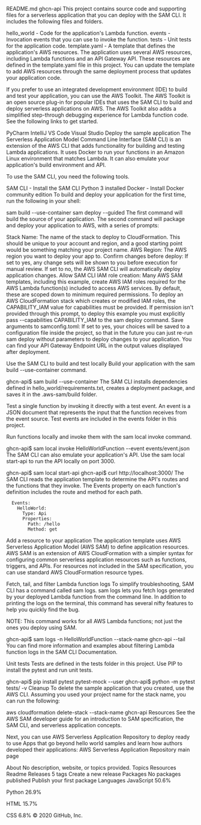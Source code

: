 README.md
ghcn-api
This project contains source code and supporting files for a serverless application that you can deploy with the SAM CLI. It includes the following files and folders.

hello_world - Code for the application's Lambda function.
events - Invocation events that you can use to invoke the function.
tests - Unit tests for the application code.
template.yaml - A template that defines the application's AWS resources.
The application uses several AWS resources, including Lambda functions and an API Gateway API. These resources are defined in the template.yaml file in this project. You can update the template to add AWS resources through the same deployment process that updates your application code.

If you prefer to use an integrated development environment (IDE) to build and test your application, you can use the AWS Toolkit.
The AWS Toolkit is an open source plug-in for popular IDEs that uses the SAM CLI to build and deploy serverless applications on AWS. The AWS Toolkit also adds a simplified step-through debugging experience for Lambda function code. See the following links to get started.

PyCharm
IntelliJ
VS Code
Visual Studio
Deploy the sample application
The Serverless Application Model Command Line Interface (SAM CLI) is an extension of the AWS CLI that adds functionality for building and testing Lambda applications. It uses Docker to run your functions in an Amazon Linux environment that matches Lambda. It can also emulate your application's build environment and API.

To use the SAM CLI, you need the following tools.

SAM CLI - Install the SAM CLI
Python 3 installed
Docker - Install Docker community edition
To build and deploy your application for the first time, run the following in your shell:

sam build --use-container
sam deploy --guided
The first command will build the source of your application. The second command will package and deploy your application to AWS, with a series of prompts:

Stack Name: The name of the stack to deploy to CloudFormation. This should be unique to your account and region, and a good starting point would be something matching your project name.
AWS Region: The AWS region you want to deploy your app to.
Confirm changes before deploy: If set to yes, any change sets will be shown to you before execution for manual review. If set to no, the AWS SAM CLI will automatically deploy application changes.
Allow SAM CLI IAM role creation: Many AWS SAM templates, including this example, create AWS IAM roles required for the AWS Lambda function(s) included to access AWS services. By default, these are scoped down to minimum required permissions. To deploy an AWS CloudFormation stack which creates or modified IAM roles, the CAPABILITY_IAM value for capabilities must be provided. If permission isn't provided through this prompt, to deploy this example you must explicitly pass --capabilities CAPABILITY_IAM to the sam deploy command.
Save arguments to samconfig.toml: If set to yes, your choices will be saved to a configuration file inside the project, so that in the future you can just re-run sam deploy without parameters to deploy changes to your application.
You can find your API Gateway Endpoint URL in the output values displayed after deployment.

Use the SAM CLI to build and test locally
Build your application with the sam build --use-container command.

ghcn-api$ sam build --use-container
The SAM CLI installs dependencies defined in hello_world/requirements.txt, creates a deployment package, and saves it in the .aws-sam/build folder.

Test a single function by invoking it directly with a test event. An event is a JSON document that represents the input that the function receives from the event source. Test events are included in the events folder in this project.

Run functions locally and invoke them with the sam local invoke command.

ghcn-api$ sam local invoke HelloWorldFunction --event events/event.json
The SAM CLI can also emulate your application's API. Use the sam local start-api to run the API locally on port 3000.

ghcn-api$ sam local start-api
ghcn-api$ curl http://localhost:3000/
The SAM CLI reads the application template to determine the API's routes and the functions that they invoke. The Events property on each function's definition includes the route and method for each path.

      Events:
        HelloWorld:
          Type: Api
          Properties:
            Path: /hello
            Method: get
Add a resource to your application
The application template uses AWS Serverless Application Model (AWS SAM) to define application resources. AWS SAM is an extension of AWS CloudFormation with a simpler syntax for configuring common serverless application resources such as functions, triggers, and APIs. For resources not included in the SAM specification, you can use standard AWS CloudFormation resource types.

Fetch, tail, and filter Lambda function logs
To simplify troubleshooting, SAM CLI has a command called sam logs. sam logs lets you fetch logs generated by your deployed Lambda function from the command line. In addition to printing the logs on the terminal, this command has several nifty features to help you quickly find the bug.

NOTE: This command works for all AWS Lambda functions; not just the ones you deploy using SAM.

ghcn-api$ sam logs -n HelloWorldFunction --stack-name ghcn-api --tail
You can find more information and examples about filtering Lambda function logs in the SAM CLI Documentation.

Unit tests
Tests are defined in the tests folder in this project. Use PIP to install the pytest and run unit tests.

ghcn-api$ pip install pytest pytest-mock --user
ghcn-api$ python -m pytest tests/ -v
Cleanup
To delete the sample application that you created, use the AWS CLI. Assuming you used your project name for the stack name, you can run the following:

aws cloudformation delete-stack --stack-name ghcn-api
Resources
See the AWS SAM developer guide for an introduction to SAM specification, the SAM CLI, and serverless application concepts.

Next, you can use AWS Serverless Application Repository to deploy ready to use Apps that go beyond hello world samples and learn how authors developed their applications: AWS Serverless Application Repository main page

About
No description, website, or topics provided.
Topics
Resources
 Readme
Releases
 5 tags
Create a new release
Packages
No packages published
Publish your first package
Languages
JavaScript
50.6%
 
Python
26.9%
 
HTML
15.7%
 
CSS
6.8%
© 2020 GitHub, Inc.
